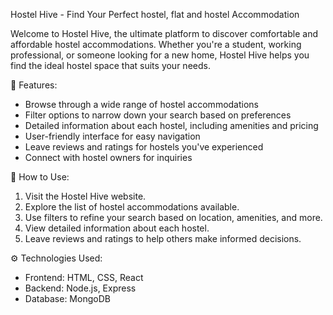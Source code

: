 Hostel Hive - Find Your Perfect hostel, flat and hostel Accommodation

Welcome to Hostel Hive, the ultimate platform to discover comfortable and affordable hostel accommodations. Whether you're a student, working professional, or someone looking for a new home, Hostel Hive helps you find the ideal hostel space that suits your needs.

🏡 Features:
- Browse through a wide range of hostel accommodations
- Filter options to narrow down your search based on preferences
- Detailed information about each hostel, including amenities and pricing
- User-friendly interface for easy navigation
- Leave reviews and ratings for hostels you've experienced
- Connect with hostel owners for inquiries

🚀 How to Use:
1. Visit the Hostel Hive website.
2. Explore the list of hostel accommodations available.
3. Use filters to refine your search based on location, amenities, and more.
4. View detailed information about each hostel.
5. Leave reviews and ratings to help others make informed decisions.

⚙️ Technologies Used:
- Frontend: HTML, CSS, React
- Backend: Node.js, Express
- Database: MongoDB